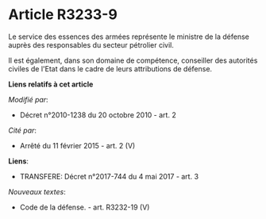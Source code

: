 # Article R3233-9

Le service des essences des armées représente le ministre de la défense auprès des responsables du secteur pétrolier civil. 

Il est également, dans son domaine de compétence, conseiller des autorités civiles de l'Etat dans le cadre de leurs
attributions de défense.

**Liens relatifs à cet article**

_Modifié par_:

  - Décret n°2010-1238 du 20 octobre 2010 - art. 2

_Cité par_:

  - Arrêté du 11 février 2015 - art. 2 (V)

**Liens**:

  - TRANSFERE: Décret n°2017-744 du 4 mai 2017 - art. 3

_Nouveaux textes_:

  - Code de la défense. - art. R3232-19 (V)
